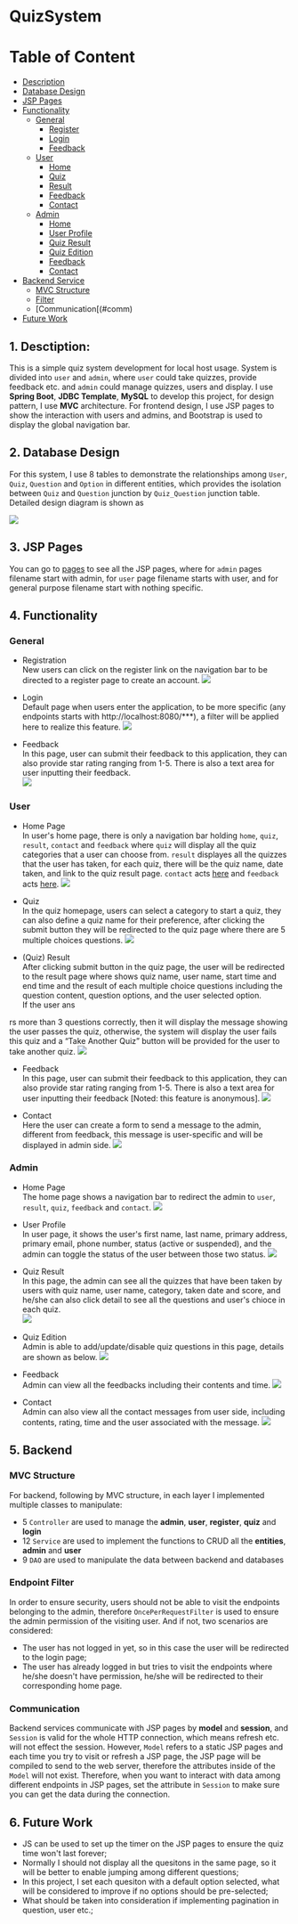# QuizSystem

# Table of Content
- [Description](#desc)
- [Database Design](#db)
- [JSP Pages](#jsp)
- [Functionality](#func)
    - [General](#general)
        - [Register](#register)
        - [Login](#login)
        - [Feedback](#feedback)
    - [User](#user)
        - [Home](#user_home)
        - [Quiz](#user_quiz)
        - [Result](#user_result)
        - [Feedback](#user_feedback)
        - [Contact](#user_contact)
    - [Admin](#admin)
        - [Home](#admin_home)
        - [User Profile](#admin_user)
        - [Quiz Result](#admin_result)
        - [Quiz Edition](#admin_quiz)
        - [Feedback](#admin_feedback)
        - [Contact](#admin_contact)
- [Backend Service](#back)
    - [MVC Structure](#mvc)
    - [Filter](#filter)
    - [Communication[(#comm)
- [Future Work](#future)

<a name="desc"/>  

## 1. Desctiption:
This is a simple quiz system development for local host usage. System is divided into `user` and `admin`, where `user` could take quizzes, provide feedback etc. and `admin` could manage quizzes, users and display. I use **Spring Boot**, **JDBC Template**, **MySQL** to develop this project, for design pattern, I use **MVC** architecture. For frontend design, I use JSP pages to show the interaction with users and admins, and Bootstrap is used to display the global navigation bar. 

<a name="db"/>  

## 2. Database Design
For this system, I use 8 tables to demonstrate the relationships among `User`, `Quiz`, `Question` and `Option` in different entities, which provides the isolation between `Quiz` and `Question` junction by `Quiz_Question` junction table. Detailed design diagram is shown as 

![](https://github.com/LegenQS/QuizSystem/blob/main/img/db%20design.png)

<a name="jsp"/>  

## 3. JSP Pages
You can go to [pages](https://github.com/LegenQS/QuizSystem/tree/main/src/main/webapp/WEB-INF/jsp) to see all the JSP pages, where for `admin` pages filename start with admin, for `user` page filename starts with user, and for general purpose filename start with nothing specific.


<a name="func"/>  

## 4. Functionality

<a name="general"/>  

### General

<a name="register"/>  

- Registration  
New users can click on the register link on the navigation bar to be directed to a register page to create an account.
![](https://github.com/LegenQS/QuizSystem/blob/main/img/register.png)

<a name="login"/>  

- Login  
Default page when users enter the application, to be more specific (any endpoints starts with http://localhost:8080/***), a filter will be applied here to realize this feature. 
![](https://github.com/LegenQS/QuizSystem/blob/main/img/login.png)

<a name="feedback"/>  

- Feedback  
In this page, user can submit their feedback to this application, they can also provide star rating ranging from 1-5. There is also a text area for user inputting their feedback.  
![](https://github.com/LegenQS/QuizSystem/blob/main/img/feedback.png)

<a name="user"/>  

### User

<a name="user_home"/>  

- Home Page  
In user's home page, there is only a navigation bar holding `home`, `quiz`, `result`, `contact` and `feedback` where `quiz` will display all the quiz categories that a user can choose from. `result` displayes all the quizzes that the user has taken, for each quiz, there will be the quiz name, date taken, and link to the quiz result page. `contact` acts [here](#contact) and `feedback` acts [here](#feedback).
![](https://github.com/LegenQS/QuizSystem/blob/main/img/user/home.png)

<a name="user_quiz"/>  

- Quiz  
In the quiz homepage, users can select a category to start a quiz, they can also define a quiz name for their preference, after clicking the submit button they will be redirected to the quiz page where there are 5 multiple choices questions. 
![](https://github.com/LegenQS/QuizSystem/blob/main/img/user/quiz_home.png)

<a name="user_result"/>  

- (Quiz) Result  
After clicking submit button in the quiz page, the user will be redirected to the result page where shows quiz name, user name, start time and end time and the result of each multiple choice questions including the question content, question options, and the user selected option.  
If the user ans

rs more than 3 questions correctly, then it will display the message showing the user passes the quiz, otherwise, the system will display the user fails this quiz and a “Take Another Quiz” button will be provided for the user to take another quiz.
![](https://github.com/LegenQS/QuizSystem/blob/main/img/user/quiz_result.png)

<a name="user_feedback"/> 

- Feedback  
In this page, user can submit their feedback to this application, they can also provide star rating ranging from 1-5. There is also a text area for user inputting their feedback [Noted: this feature is anonymous].
![](https://github.com/LegenQS/QuizSystem/blob/main/img/user/feedback.png)

<a name="user_contact"/> 

- Contact  
Here the user can create a form to send a message to the admin, different from feedback, this message is user-specific and will be displayed in admin side.
![](https://github.com/LegenQS/QuizSystem/blob/main/img/user/contact.png)

<a name="admin"/> 

### Admin
<a name="admin_home"/>  

- Home Page  
The home page shows a navigation bar to redirect the admin to `user`, `result`, `quiz`, `feedback` and `contact`.
![](https://github.com/LegenQS/QuizSystem/blob/main/img/admin/home.png)

<a name="admin_user"/>  

- User Profile  
In user page, it shows the user's first name, last name, primary address, primary email, phone number, status (active or suspended), and the admin can toggle the status of the user between those two status. 
![](https://github.com/LegenQS/QuizSystem/blob/main/img/admin/user.png)

<a name="admin_result"/>  

- Quiz Result  
In this page, the admin can see all the quizzes that have been taken by users with quiz name, user name, category, taken date and score, and he/she can also click detail to see all the questions and user's chioce in each quiz.  
![](https://github.com/LegenQS/QuizSystem/blob/main/img/admin/quiz_result.png)

<a name="admin_quiz"/>  

- Quiz Edition  
Admin is able to add/update/disable quiz questions in this page, details are shown as below.
![](https://github.com/LegenQS/QuizSystem/blob/main/img/admin/quiz_detail.png)

<a name="admin_feedback"/>  

- Feedback  
Admin can view all the feedbacks including their contents and time.
![](https://github.com/LegenQS/QuizSystem/blob/main/img/admin/feedback.png)

<a name="admin_contact"/>  

- Contact  
Admin can also view all the contact messages from user side, including contents, rating, time and the user associated with the message.
![](https://github.com/LegenQS/QuizSystem/blob/main/img/admin/contact.png)

<a name="back"/>  

## 5. Backend

<a name="mvc"/>  

### MVC Structure
For backend, following by MVC structure, in each layer I implemented multiple classes to manipulate:
- 5 `Controller` are used to manage the **admin**, **user**, **register**, **quiz** and **login**
- 12 `Service` are used to implement the functions to CRUD all the **entities**, **admin** and **user**
- 9 `DAO` are used to manipulate the data between backend and databases

<a name="filter"/>  

### Endpoint Filter
In order to ensure security, users should not be able to visit the endpoints belonging to the admin, therefore `OncePerRequestFilter` is used to ensure the admin permission of the visiting user. And if not, two scenarios are considered:
- The user has not logged in yet, so in this case the user will be redirected to the login page;
- The user has already logged in but tries to visit the endpoints where he/she doesn't have permission, he/she will be redirected to their corresponding home page.

<a name="comm"/> 

### Communication
Backend services communicate with JSP pages by **model** and **session**, and `Session` is valid for the whole HTTP connection, which means refresh etc. will not effect the session. However, `Model` refers to a static JSP pages and each time you try to visit or refresh a JSP page, the JSP page will be compiled to send to the web server, therefore the attributes inside of the `Model` will not exist. Therefore, when you want to interact with data among different endpoints in JSP pages, set the attribute in `Session` to make sure you can get the data during the connection. 

<a name="future"/> 

## 6. Future Work
- JS can be used to set up the timer on the JSP pages to ensure the quiz time won't last forever;
- Normally I should not display all the quesitons in the same page, so it will be better to enable jumping among different questions;
- In this project, I set each quesiton with a default option selected, what will be considered to improve if no options should be pre-selected;
- What should be taken into consideration if implementing pagination in question, user etc.;
